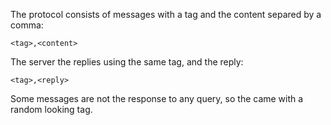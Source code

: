The protocol consists of messages with a tag and the content separed by a comma:

	<tag>,<content>

The server the replies using the same tag, and the reply:

	<tag>,<reply>

Some messages are not the response to any query, so the came with a random
looking tag.

